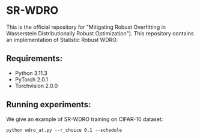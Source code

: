 # SR-WDRO
This is the official repository for "Mitigating Robust Overfitting in Wasserstein Distributionally Robust Optimization"). This repository contains an implementation of Statistic Robust WDRO.
## Requirements:  
* Python 3.11.3
* PyTorch 2.0.1
* Torchvision 2.0.0


## Running experiments:  
We give an example of SR-WDRO training on CIFAR-10 dataset:

```
python wdro_at.py --r_choice 0.1 --schedule
```

